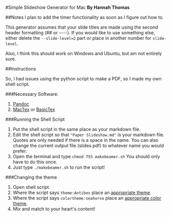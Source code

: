 #Simple Slideshow Generator for Mac
**By Hannah Thomas**

##Notes
I plan to add the timer functionality as soon as I figure out how to.

This generator assumes that your slide titles are made using the second header formatting (## or ----). If you would like to use something else, either delete the `--slide-level=2` part or place in another number for `slide-level`.

Also, I think this should work on Windows and Ubuntu, but am not entirely sure.

##Instructions

So, I had issues using the python script to make a PDF, so I made my own shell script.

###Necessary Software:

1. [Pandoc](https://code.google.com/p/pandoc/downloads/list)
2. [MacTex](http://tug.org/mactex/) or [BasicTex](http://tug.org/mactex/morepackages.html)

###Running the Shell Script

1. Put the shell script in the same place as your markdown file.
2. Edit the shell script so that `"Paper Slideshow.md"` is your markdown file. Quotes are only needed if there is a space in the name. You can also change the current output file (slides.pdf) to whatever name you would prefer.
3. Open the terminal and type `chmod 755 makebeamer.sh` You should only have to do this once.
4. Just type `./makebeamer.sh` to run the script!

###Changing the theme
1. Open shell script.
2. Where the script says `theme:Antibes` place an [appropriate theme](http://deic.uab.es/~iblanes/beamer_gallery/index_by_theme.html).
3. Where the script says `colortheme:seahorse` place an [appropriate color theme](http://deic.uab.es/~iblanes/beamer_gallery/index_by_color.html).
4. Mix and match to your heart's content!



